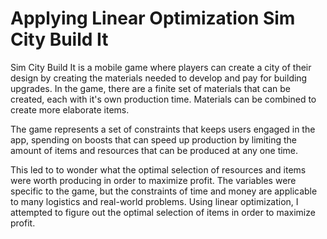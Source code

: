 # Applying Linear Optimization Sim City Build It

Sim City Build It is a mobile game where players can create a city of their design
by creating the materials needed to develop and pay for building upgrades. In the game,
there are a finite set of materials that can be created, each with it's own production time.
Materials can be combined to create more elaborate items.

The game represents a set of constraints that keeps users engaged in the app,
spending on boosts that can speed up production by limiting the amount of items and resources
that can be produced at any one time.

This led to to wonder what the optimal selection of resources and items were worth producing
in order to maximize profit. The variables were specific to the game, but the constraints of time and money
are applicable to many logistics and real-world problems. Using linear optimization,
I attempted to figure out the optimal selection of items in order to maximize profit.

